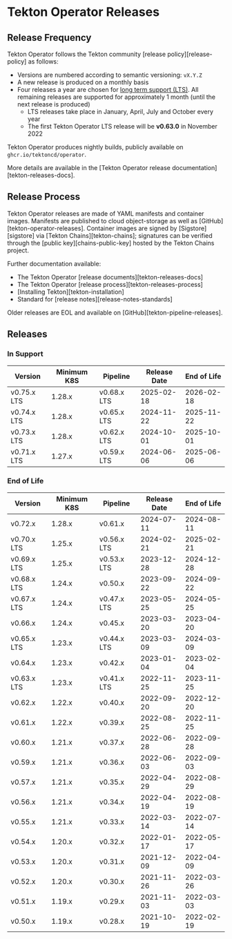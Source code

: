 # Tekton Operator Releases

## Release Frequency

Tekton Operator follows the Tekton community [release policy][release-policy]
as follows:

- Versions are numbered according to semantic versioning: `vX.Y.Z`
- A new release is produced on a monthly basis
- Four releases a year are chosen for [long term support (LTS)](https://github.com/tektoncd/community/blob/main/releases.md#support-policy).
  All remaining releases are supported for approximately 1 month (until the next
  release is produced)
    - LTS releases take place in January, April, July and October every year
    - The first Tekton Operator LTS release will be **v0.63.0** in November 2022

Tekton Operator produces nightly builds, publicly available on
`ghcr.io/tektoncd/operator`. 

More details are available in the [Tekton Operator release documentation][tekton-releases-docs].

## Release Process

Tekton Operator releases are made of YAML manifests and container images.
Manifests are published to cloud object-storage as well as
[GitHub][tekton-operator-releases]. Container images are signed by
[Sigstore][sigstore] via [Tekton Chains][tekton-chains]; signatures can be
verified through the [public key][chains-public-key] hosted by the Tekton Chains
project.

Further documentation available:

- The Tekton Operator [release documents][tekton-releases-docs]
- The Tekton Operator [release process][tekton-releases-process]
- [Installing Tekton][tekton-installation]
- Standard for [release notes][release-notes-standards]

Older releases are EOL and available on [GitHub][tekton-pipeline-releases].

## Releases

### In Support

| Version     | Minimum K8S | Pipeline    | Release Date | End of Life |
|-------------|-------------|-------------|--------------|-------------|
| v0.75.x LTS | 1.28.x      | v0.68.x LTS | 2025-02-18   | 2026-02-18  |
| v0.74.x LTS | 1.28.x      | v0.65.x LTS | 2024-11-22   | 2025-11-22  |
| v0.73.x LTS | 1.28.x      | v0.62.x LTS | 2024-10-01   | 2025-10-01  |
| v0.71.x LTS | 1.27.x      | v0.59.x LTS | 2024-06-06   | 2025-06-06  |

### End of Life

| Version     | Minimum K8S | Pipeline    | Release Date | End of Life |
|-------------|-------------|-------------|--------------|-------------|
| v0.72.x     | 1.28.x      | v0.61.x     | 2024-07-11   | 2024-08-11  |
| v0.70.x LTS | 1.25.x      | v0.56.x LTS | 2024-02-21   | 2025-02-21  |
| v0.69.x LTS | 1.25.x      | v0.53.x LTS | 2023-12-28   | 2024-12-28  |
| v0.68.x LTS | 1.24.x      | v0.50.x     | 2023-09-22   | 2024-09-22  |
| v0.67.x LTS | 1.24.x      | v0.47.x LTS | 2023-05-25   | 2024-05-25  |
| v0.66.x     | 1.24.x      | v0.45.x     | 2023-03-20   | 2023-04-20  |
| v0.65.x LTS | 1.23.x      | v0.44.x LTS | 2023-03-09   | 2024-03-09  |
| v0.64.x     | 1.23.x      | v0.42.x     | 2023-01-04   | 2023-02-04  |
| v0.63.x LTS | 1.23.x      | v0.41.x LTS | 2022-11-25   | 2023-11-25  |
| v0.62.x     | 1.22.x      | v0.40.x     | 2022-09-20   | 2022-12-20  |
| v0.61.x     | 1.22.x      | v0.39.x     | 2022-08-25   | 2022-11-25  |
| v0.60.x     | 1.21.x      | v0.37.x     | 2022-06-28   | 2022-09-28  |
| v0.59.x     | 1.21.x      | v0.36.x     | 2022-06-03   | 2022-09-03  |
| v0.57.x     | 1.21.x      | v0.35.x     | 2022-04-29   | 2022-08-29  |
| v0.56.x     | 1.21.x      | v0.34.x     | 2022-04-19   | 2022-08-19  |
| v0.55.x     | 1.21.x      | v0.33.x     | 2022-03-14   | 2022-07-14  |
| v0.54.x     | 1.20.x      | v0.32.x     | 2022-01-17   | 2022-05-17  |
| v0.53.x     | 1.20.x      | v0.31.x     | 2021-12-09   | 2022-04-09  |
| v0.52.x     | 1.20.x      | v0.30.x     | 2021-11-26   | 2022-03-26  |
| v0.51.x     | 1.19.x      | v0.29.x     | 2021-11-03   | 2022-03-03  |
| v0.50.x     | 1.19.x      | v0.28.x     | 2021-10-19   | 2022-02-19  |


